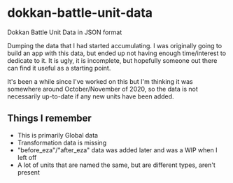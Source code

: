 # dokkan-battle-unit-data
Dokkan Battle Unit Data in JSON format

Dumping the data that I had started accumulating. I was originally going to build an app with this data, but ended up not having enough time/interest to dedicate to it. It is ugly, it is incomplete, but hopefully someone out there can find it useful as a starting point.

It's been a while since I've worked on this but I'm thinking it was somewhere around October/November of 2020, so the data is not necessarily up-to-date if any new units have been added.

## Things I remember
* This is primarily Global data
* Transformation data is missing
* "before_eza"/"after_eza" data was added later and was a WIP when I left off
* A lot of units that are named the same, but are different types, aren't present
